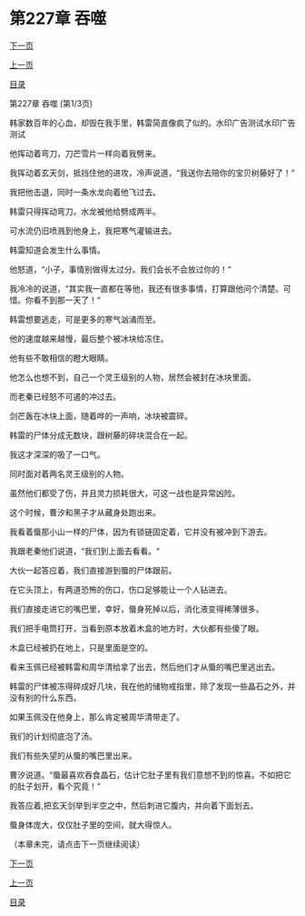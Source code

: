 <h1>第227章   吞噬</h1>
            <div><p><a href="./679_%E7%AC%AC227%E7%AB%A0_%E5%90%9E%E5%99%AC.md">下一页</a></p><p><a href="./677_%E7%AC%AC226%E7%AB%A0_%E5%86%B0%E5%9D%97.md">上一页</a></p><p><a href="../">目录</a></p></div>
            <div><p>第227章   吞噬 (第1/3页)</p><p>韩家数百年的心血，却毁在我手里，韩雷简直像疯了似的。水印广告测试水印广告测试</p><p>他挥动着弯刀，刀芒雪片一样向着我劈来。</p><p>我挥动着玄天剑，抵挡住他的进攻，冷声说道，“我送你去陪你的宝贝树藤好了！“</p><p>我把他击退，同时一条水龙向着他飞过去。</p><p>韩雷只得挥动弯刀。水龙被他给劈成两半。</p><p>可水流仍旧喷溅到他身上，我把寒气灌输进去。</p><p>韩雷知道会发生什么事情。</p><p>他怒道，“小子，事情别做得太过分。我们会长不会放过你的！“</p><p>我冷冷的说道，“其实我一直都在等他，我还有很多事情，打算跟他问个清楚。可惜。你看不到那一天了！“</p><p>韩雷想要逃走，可是更多的寒气汹涌而至。</p><p>他的速度越来越慢，最后整个被冰块给冻住。</p><p>他有些不敢相信的瞪大眼睛。</p><p>他怎么也想不到，自己一个灵王级别的人物，居然会被封在冰块里面。</p><p>而老秦已经怒不可遏的冲过去。</p><p>剑芒轰在冰块上面，随着哗的一声响，冰块被震碎。</p><p>韩雷的尸体分成无数块，跟树藤的碎块混合在一起。</p><p>我这才深深的吸了一口气。</p><p>同时面对着两名灵王级别的人物。</p><p>虽然他们都受了伤，并且灵力损耗很大，可这一战也是异常凶险。</p><p>这个时候，曹汐和黑子才从藏身处跑出来。</p><p>我看着蜃那小山一样的尸体，因为有锁链固定着，它并没有被冲到下游去。</p><p>我跟老秦他们说道，“我们到上面去看看。“</p><p>大伙一起答应着，我们直接游到蜃的尸体跟前。</p><p>在它头顶上，有两道恐怖的伤口，伤口足够能让一个人钻进去。</p><p>我们直接走进它的嘴巴里，幸好，蜃身死掉以后，消化液变得稀薄很多。</p><p>我们把手电筒打开，当看到原本放着木盒的地方时，大伙都有些傻了眼。</p><p>木盒已经被扔在地上，只是里面是空的。</p><p>看来玉佩已经被韩雷和周华清给拿了出去，然后他们才从蜃的嘴巴里逃出去。</p><p>韩雷的尸体被冻得碎成好几块，我在他的储物戒指里，除了发现一些晶石之外，并没有别的什么东西。</p><p>如果玉佩没在他身上，那么肯定被周华清带走了。</p><p>我们的计划彻底泡了汤。</p><p>我们有些失望的从蜃的嘴巴里出来。</p><p>曹汐说道。“蜃最喜欢吞食晶石，估计它肚子里有我们意想不到的惊喜。不如把它的肚子划开，看个究竟！“</p><p>我答应着,把玄天剑举到半空之中，然后刺进它腹内，并向着下面划去。</p><p>蜃身体庞大，仅仅肚子里的空间，就大得惊人。</p><p>（本章未完，请点击下一页继续阅读）</p></div>
            <div><p><a href="./679_%E7%AC%AC227%E7%AB%A0_%E5%90%9E%E5%99%AC.md">下一页</a></p><p><a href="./677_%E7%AC%AC226%E7%AB%A0_%E5%86%B0%E5%9D%97.md">上一页</a></p><p><a href="../">目录</a></p></div>
